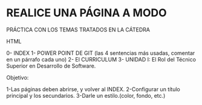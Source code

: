 # REALICE UNA PÁGINA A MODO
PRÁCTICA CON LOS TEMAS TRATADOS
EN LA CÁTEDRA 

HTML 

0- INDEX 
1- POWER POINT DE GIT (las 4 sentencias más usadas, comentar en un párrafo cada uno) 
2- El CURRICULUM 
3- UNIDAD I: El Rol del Técnico Superior en
Desarrollo de Software. 

Objetivo: 

1-Las páginas deben abrirse, y volver al INDEX. 
2-Configurar un título principal y los secundarios. 
3-Darle un estilo.(color, fondo, etc.)
